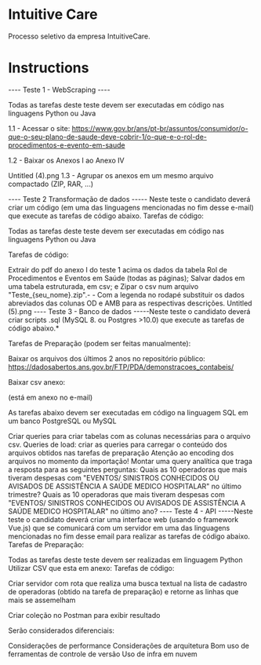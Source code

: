 # Intuitive Care
Processo seletivo da empresa IntuitiveCare.

# Instructions
---- Teste 1 - WebScraping ----

Todas as tarefas deste teste devem ser executadas em código nas linguagens Python ou Java

1.1 - Acessar o site: https://www.gov.br/ans/pt-br/assuntos/consumidor/o-que-o-seu-plano-de-saude-deve-cobrir-1/o-que-e-o-rol-de-procedimentos-e-evento-em-saude

1.2 - Baixar os Anexos I ao Anexo IV

Untitled (4).png
1.3 - Agrupar os anexos em um mesmo arquivo compactado (ZIP, RAR, ...)

---- Teste 2 Transformação de dados ----- Neste teste o candidato deverá criar um código (em uma das linguagens mencionadas no fim desse e-mail) que execute as tarefas de código abaixo. Tarefas de código:

Todas as tarefas deste teste devem ser executadas em código nas linguagens Python ou Java

Tarefas de código:

Extrair do pdf do anexo I do teste 1 acima os dados da tabela Rol de Procedimentos e Eventos em Saúde (todas as páginas);
Salvar dados em uma tabela estruturada, em csv;
e Zipar o csv num arquivo "Teste_{seu_nome}.zip".- - Com a legenda no rodapé substituir os dados abreviados das colunas OD e AMB para as respectivas descrições.
Untitled (5).png
---- Teste 3 - Banco de dados -----Neste teste o candidato deverá criar scripts .sql (MySQL 8. ou Postgres >10.0) que execute as tarefas de código abaixo.*

Tarefas de Preparação (podem ser feitas manualmente):

Baixar os arquivos dos últimos 2 anos no repositório público: https://dadosabertos.ans.gov.br/FTP/PDA/demonstracoes_contabeis/

Baixar csv anexo:

(está em anexo no e-mail)

As tarefas abaixo devem ser executadas em código na linguagem SQL em um banco PostgreSQL ou MySQL

Criar queries para criar tabelas com as colunas necessárias para o arquivo csv.
Queries de load: criar as queries para carregar o conteúdo dos arquivos obtidos nas tarefas de preparação
Atenção ao encoding dos arquivos no momento da importação!
Montar uma query analítica que traga a resposta para as seguintes perguntas:
Quais as 10 operadoras que mais tiveram despesas com "EVENTOS/ SINISTROS CONHECIDOS OU AVISADOS  DE ASSISTÊNCIA A SAÚDE MEDICO HOSPITALAR" no último trimestre?
Quais as 10 operadoras que mais tiveram despesas com "EVENTOS/ SINISTROS CONHECIDOS OU AVISADOS  DE ASSISTÊNCIA A SAÚDE MEDICO HOSPITALAR" no último ano?
---- Teste 4 - API -----Neste teste o candidato deverá criar uma interface web (usando o framework Vue.js) que se comunicará com um servidor em uma das linguagens mencionadas no fim desse email para realizar as tarefas de código abaixo. Tarefas de Preparação:

Todas as tarefas deste teste devem ser realizadas em linguagem Python
Utilizar CSV que esta em anexo:
Tarefas de código:

Criar servidor com rota que realiza uma busca textual na lista de cadastro de operadoras (obtido na tarefa de preparação) e retorne as linhas que mais se assemelham

Criar coleção no Postman para exibir resultado


Serão considerados diferenciais:

Considerações de performance
Considerações de arquitetura
Bom uso de ferramentas de controle de versão
Uso de infra em nuvem
